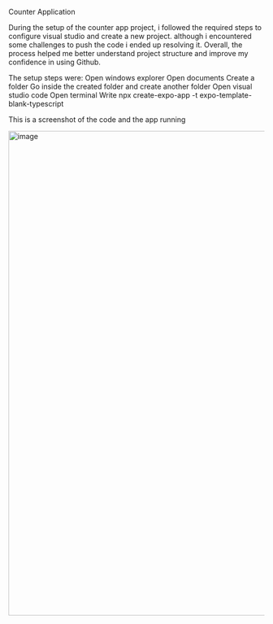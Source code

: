 Counter Application

During the setup of the counter app project, i followed the required steps to configure visual studio and create
a new project. although i encountered some challenges to push the code i ended up resolving it. Overall, the process
helped me better understand project structure and improve my confidence in using Github.

The setup steps were: 
Open windows explorer
Open documents
Create a folder
Go inside the created folder and create another folder
Open visual studio code
Open terminal
Write npx create-expo-app -t expo-template-blank-typescript

This is a screenshot of the code and the app running

<img width="1487" height="953" alt="image" src="https://github.com/user-attachments/assets/1f755907-2791-4abc-8d68-cae91ef9be96" />

